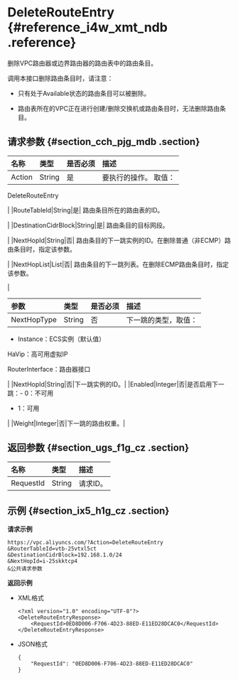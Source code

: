 # DeleteRouteEntry {#reference_i4w_xmt_ndb .reference}

删除VPC路由器或边界路由器的路由表中的路由条目。

调用本接口删除路由条目时，请注意：

-   只有处于Available状态的路由条目可以被删除。

-   路由表所在的VPC正在进行创建/删除交换机或路由条目时，无法删除路由条目。

## 请求参数 {#section_cch_pjg_mdb .section}

|名称|类型|是否必须|描述|
|:-|:-|:---|:-|
|Action|String|是| 要执行的操作。 取值：

 DeleteRouteEntry

 |
|RouteTableId|String|是| 路由条目所在的路由表的ID。

 |
|DestinationCidrBlock|String|是| 路由条目的目标网段。

 |
|NextHopId|String|否| 路由条目的下一跳实例的ID。在删除普通（非ECMP）路由条目时，指定该参数。

 |
|NextHopList|List|否| 路由条目的下一跳列表。在删除ECMP路由条目时，指定该参数。

 |

|参数|类型|是否必须|描述|
|:-|:-|----|:-|
|NextHopType|String|否| 下一跳的类型，取值：

 -   Instance：ECS实例（默认值）

HaVip：高可用虚拟IP

RouterInterface：路由器接口


 |
|NextHopId|String|否|下一跳实例的ID。|
|Enabled|Integer|否|是否启用下一跳：-   0：不可用

-   1：可用


|
|Weight|Integer|否|下一跳的路由权重。|

## 返回参数 {#section_ugs_f1g_cz .section}

|名称|类型|描述|
|:-|:-|:-|
|RequestId|String|请求ID。|

## 示例 {#section_ix5_h1g_cz .section}

**请求示例**

``` {#createVPCpub}
https://vpc.aliyuncs.com/?Action=DeleteRouteEntry
&RouterTableId=vtb-25vtxl5ct
&DestinationCidrBlock=192.168.1.0/24
&NextHopId=i-25skktcp4
&公共请求参数
```

**返回示例**

-   XML格式

    ```
    <?xml version="1.0" encoding="UTF-8"?>
    <DeleteRouteEntryResponse>
        <RequestId>0ED8D006-F706-4D23-88ED-E11ED28DCAC0</RequestId>
    </DeleteRouteEntryResponse>
    ```

-   JSON格式

    ```
    { 
        "RequestId": "0ED8D006-F706-4D23-88ED-E11ED28DCAC0"
    }
    ```


